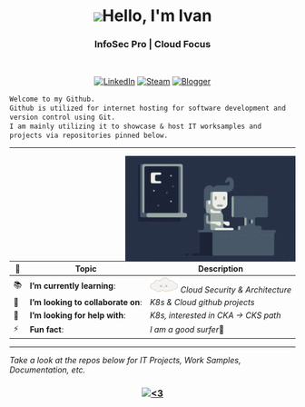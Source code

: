 <h1 align="center"> <img src="https://media.giphy.com/media/hvRJCLFzcasrR4ia7z/giphy.gif" width="25px">Hello, I'm Ivan  </h1>

<h3 align="center">  InfoSec Pro | Cloud Focus </h3> <br>

<p align="center"> 
<a href="https://www.linkedin.com/in/ivanvlad/"><img alt="LinkedIn" src="https://img.shields.io/badge/LinkedIn-0077B5?style=for-the-badge&logo=linkedin&logoColor=white/"></a>
<a href="https://steamcommunity.com/id/IceCreamCookies/"><img alt="Steam" src="https://img.shields.io/badge/Steam-000000?style=for-the-badge&logo=steam&logoColor=white"></a>
<a href="https://infosecdojo.blogspot.com/"><img alt="Blogger" src="https://img.shields.io/badge/Blogger-FF5722?style=for-the-badge&logo=blogger&logoColor=white"></a>


<pre><code>Welcome to my Github.  
Github is utilized for internet hosting for software development and version control using Git.  
I am mainly utilizing it to showcase & host IT worksamples and projects via repositories pinned below.
</code></pre>
---------------------------------------------------------------------------------------------------------------------------------------------------------------------------------

<img alt="Night Coding" src="https://raw.githubusercontent.com/AVS1508/AVS1508/master/assets/Night-Coding.gif" align="right"/>

| 🔭 | Topic | Description  |
| --------|-----------| ----------- |
| 📚 | **I’m currently learning**: | <img src="https://github.com/IvanVlademirS/IvanVlademirS/blob/6a3eb49dcefc1b579d680e5116ff7df3bc8540b1/a992fda7d46e66609b14edb33d03af0cbc9a7997r1-500-330_hq.gif" width="50" height="28"> *Cloud Security & Architecture* |
| 👯 | **I’m looking to collaborate on**: | *K8s & Cloud github projects* |
| 🤔 | **I’m looking for help with**: | *K8s, interested in CKA -> CKS path* |
| ⚡   | **Fun fact**: | *I am a good surfer*🌊 |

---------------------------------------------------------------------------------------------------------------------------------------------------------------------------------

*Take a look at the repos below for IT Projects, Work Samples, Documentation, etc.* 
<h3 align="center">  <a href="#"><img alt="<3" src="http://ForTheBadge.com/images/badges/built-with-love.svg "></a></h3>




